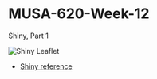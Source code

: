 # MUSA-620-Week-12
Shiny, Part 1

![Shiny Leaflet](https://github.com/MUSA-620-Spring-2018/MUSA-620-Week-12/blob/master/leaflet-shiny.png)

- [Shiny reference](http://shiny.rstudio.com/reference/shiny/1.0.5/)

